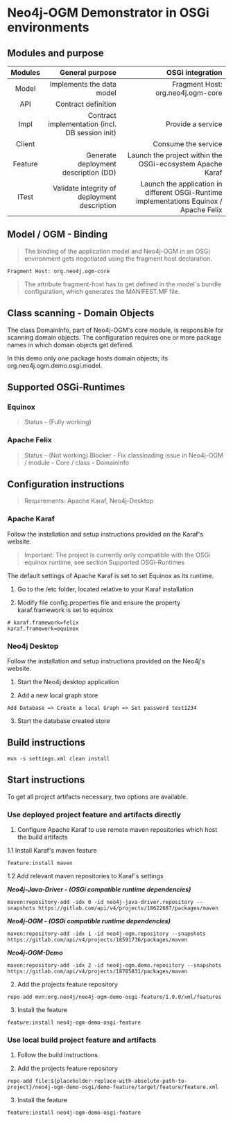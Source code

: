 # Neo4j-OGM Demonstrator in OSGi environments

## Modules and purpose

| Modules |                                 General purpose |                                                                        OSGi integration |
| :-----: | ----------------------------------------------: | --------------------------------------------------------------------------------------: |
|  Model  |                       Implements the data model |                                                       Fragment Host: org.neo4j.ogm-core |
|   API   |                             Contract definition |
|  Impl   | Contract implementation (incl. DB session init) |                                                                       Provide a service |
| Client  |                                                 |                                                                     Consume the service |
| Feature |            Generate deployment description (DD) |                               Launch the project within the OSGi-ecosystem Apache Karaf |
|  ITest  |    Validate integrity of deployment description | Launch the application in different OSGi-Runtime implementations Equinox / Apache Felix |

## Model / OGM - Binding

> The binding of the application model and Neo4j-OGM in an OSGi environment gets
> negotiated using the fragment host declaration.

```
Fragment Host: org.neo4j.ogm-core
```

> The attribute fragment-host has to get defined in the model`s bundle configuration,
> which generates the MANIFEST.MF file.

## Class scanning - Domain Objects

The class DomainInfo, part of Neo4j-OGM's core module, is responsible for scanning domain objects.
The configuration requires one or more package names in which domain objects get defined.

In this demo only one package hosts domain objects; its org.neo4j.ogm.demo.osgi.model.

## Supported OSGi-Runtimes

### Equinox

> Status - (Fully working)

### Apache Felix

> Status - (Not working)
> Blocker - Fix classloading issue in Neo4j-OGM / module - Core / class - DomainInfo

## Configuration instructions

> Requirements: Apache Karaf, Neo4j-Desktop

### Apache Karaf

Follow the installation and setup instructions provided on the Karaf's website.

> Important: The project is currently only compatible with the OSGi equinox runtime,
> see section Supported OSGi-Runtimes

The default settings of Apache Karaf is set to set Equinox as its runtime.

1. Go to the /etc folder, located relative to your Karaf installation

2. Modify file config.properties file and ensure the property karaf.framework is set to equinox

```
# karaf.framework=felix
karaf.framework=equinox
```

### Neo4j Desktop

Follow the installation and setup instructions provided on the Neo4j's website.

1. Start the Neo4j desktop application

2. Add a new local graph store

```
Add Database => Create a local Graph => Set password test1234
```

3. Start the database created store

## Build instructions

```
mvn -s settings.xml clean install
```

## Start instructions

To get all project artifacts necessary, two options are available.

### Use deployed project feature and artifacts directly

1. Configure Apache Karaf to use remote maven repositories which host the build artifacts

1.1 Install Karaf's maven feature

```
feature:install maven
```

1.2 Add relevant maven repositories to Karaf's settings

**_Neo4j-Java-Driver - (OSGi compatible runtime dependencies)_**

```
maven:repository-add -idx 0 -id neo4j-java-driver.repository --snapshots https://gitlab.com/api/v4/projects/18622687/packages/maven
```

**_Neo4j-OGM - (OSGi compatible runtime dependencies)_**

```
maven:repository-add -idx 1 -id neo4j-ogm.repository --snapshots https://gitlab.com/api/v4/projects/18591736/packages/maven
```

**_Neo4j-OGM-Demo_**

```
maven:repository-add -idx 2 -id neo4j-ogm.demo.repository --snapshots https://gitlab.com/api/v4/projects/18785831/packages/maven
```

2. Add the projects feature repository

```
repo-add mvn:org.neo4j/neo4j-ogm-demo-osgi-feature/1.0.0/xml/features
```

3. Install the feature

```
feature:install neo4j-ogm-demo-osgi-feature
```

### Use local build project feature and artifacts

1. Follow the build instructions

2. Add the projects feature repository

```
repo-add file:${placeholder-replace-with-absolute-path-to-project}/neo4j-ogm-demo-osgi/demo-feature/target/feature/feature.xml
```

3. Install the feature

```
feature:install neo4j-ogm-demo-osgi-feature
```
